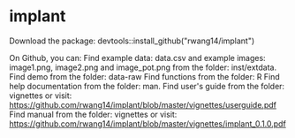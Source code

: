 # implant
Download the package: 
devtools::install_github("rwang14/implant")

On Github, you can:
Find example data: data.csv and example images: image1.png, image2.png and image_pot.png from the folder: inst/extdata.
Find demo from the folder: data-raw
Find functions from the folder: R
Find help documentation from the folder: man.
Find user's guide from the folder: vignettes or visit: https://github.com/rwang14/implant/blob/master/vignettes/userguide.pdf
Find manual from the  folder: vignettes or visit: https://github.com/rwang14/implant/blob/master/vignettes/implant_0.1.0.pdf
